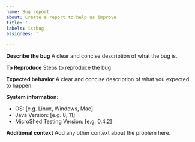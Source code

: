 ```yaml
---
name: Bug report
about: Create a report to help us improve
title: ''
labels: is:bug
assignees: ''

---
```


**Describe the bug**
A clear and concise description of what the bug is.

**To Reproduce**
Steps to reproduce the bug

**Expected behavior**
A clear and concise description of what you expected to happen.

**System information:**
 - OS: [e.g. Linux, Windows, Mac]
 - Java Version: [e.g. 8, 11]
 - MicroShed Testing Version: [e.g. 0.4.2]

**Additional context**
Add any other context about the problem here.
